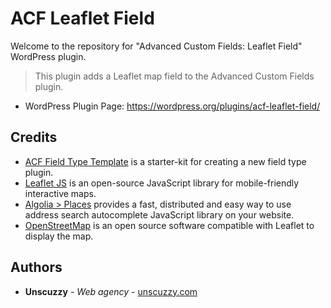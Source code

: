 # ACF Leaflet Field

Welcome to the repository for "Advanced Custom Fields: Leaflet Field" WordPress plugin.

> This plugin adds a Leaflet map field to the Advanced Custom Fields plugin.

* WordPress Plugin Page: https://wordpress.org/plugins/acf-leaflet-field/

## Credits
* [ACF Field Type Template](https://www.advancedcustomfields.com/resources/creating-a-new-field-type/)
is a starter-kit for creating a new field type plugin.
* [Leaflet JS](https://leafletjs.com/) is an open-source JavaScript library 
for mobile-friendly interactive maps.
* [Algolia > Places](https://community.algolia.com/places/) provides a fast, 
distributed and easy way to use address search autocomplete JavaScript library on your website.
* [OpenStreetMap](https://www.openstreetmap.org) is an open source software compatible with Leaflet to display the map.

## Authors
* **Unscuzzy** - *Web agency* - [unscuzzy.com](https://unscuzzy.com)